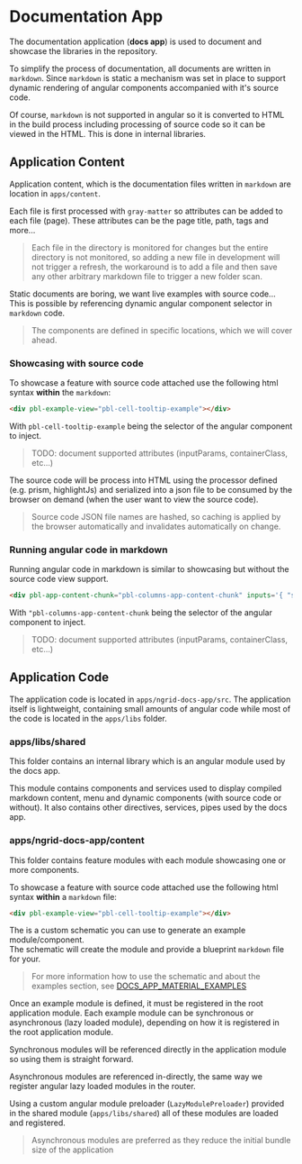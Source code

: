 # Documentation App

The documentation application (**docs app**) is used to document and showcase the libraries in the repository.

To simplify the process of documentation, all documents are written in `markdown`. Since `markdown` is static
a mechanism was set in place to support dynamic rendering of angular components accompanied with it's source code.

Of course, `markdown` is not supported in angular so it is converted to HTML in the build process
including processing of source code so it can be viewed in the HTML. This is done in internal libraries.

## Application Content

Application content, which is the documentation files written in `markdown` are location in `apps/content`.

Each file is first processed with `gray-matter` so attributes can be added to each file (page). These attributes
can be the page title, path, tags and more...

> Each file in the directory is monitored for changes but the entire directory is not monitored, so adding a new file
in development will not trigger a refresh, the workaround is to add a file and then save any other arbitrary markdown file
to trigger a new folder scan.

Static documents are boring, we want live examples with source code... This is possible by referencing
dynamic angular component selector in `markdown` code.

> The components are defined in specific locations, which we will cover ahead.

### Showcasing with source code

To showcase a feature with source code attached use the following html syntax **within** the `markdown`:

```html
<div pbl-example-view="pbl-cell-tooltip-example"></div>
```

With `pbl-cell-tooltip-example` being the selector of the angular component to inject.

> TODO: document supported attributes (inputParams, containerClass, etc...)

The source code will be process into HTML using the processor defined (e.g. prism, highlightJs) and serialized into a json file
to be consumed by the browser on demand (when the user want to view the source code).

> Source code JSON file names are hashed, so caching is applied by the browser automatically and invalidates automatically on change.

### Running angular code in markdown

Running angular code in markdown is similar to showcasing but without the source code view support.

```html
<div pbl-app-content-chunk="pbl-columns-app-content-chunk" inputs='{ "section": 2 }'></div>
```

With `"pbl-columns-app-content-chunk` being the selector of the angular component to inject.

> TODO: document supported attributes (inputParams, containerClass, etc...)

## Application Code

The application code is located in `apps/ngrid-docs-app/src`.
The application itself is lightweight, containing small amounts of angular code while most of the code is
located in the `apps/libs` folder.

### apps/libs/shared

This folder contains an internal library which is an angular module used by the docs app.

This module contains components and services used to display compiled markdown content, menu and dynamic components (with source code or without).
It also contains other directives, services, pipes used by the docs app.

### apps/ngrid-docs-app/content

This folder contains feature modules with each module showcasing one or more components.

To showcase a feature with source code attached use the following html syntax **within** a `markdown` file:

```html
<div pbl-example-view="pbl-cell-tooltip-example"></div>
```

The is a custom schematic you can use to generate an example module/component.  
The schematic will create the module and provide a blueprint `markdown` file for your.

> For more information how to use the schematic and about the examples section, see [DOCS_APP_MATERIAL_EXAMPLES](DOCS_APP_MATERIAL_EXAMPLES.md)

Once an example module is defined, it must be registered in the root application module. Each example module can be synchronous or asynchronous (lazy loaded module), depending on how it is registered in the root application module.

Synchronous modules will be referenced directly in the application module so using them is straight forward.

Asynchronous modules are referenced in-directly, the same way we register angular lazy loaded modules in the router.

Using a custom angular module preloader (`LazyModulePreloader`) provided in the shared module (`apps/libs/shared`) all of these
modules are loaded and registered.

> Asynchronous modules are preferred as they reduce the initial bundle size of the application
